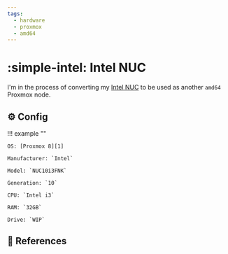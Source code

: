 ```yaml
---
tags:
  - hardware
  - proxmox
  - amd64
---
```

# :simple-intel: Intel NUC

I'm in the process of converting my [Intel NUC][2] to be used as another `amd64` Proxmox node.

## :gear: Config

!!! example ""

    OS: [Proxmox 8][1]

    Manufacturer: `Intel`

    Model: `NUC10i3FNK`

    Generation: `10`

    CPU: `Intel i3`

    RAM: `32GB`

    Drive: `WIP`

## :link: References

[1]: <https://www.proxmox.com/en/>
[2]: <https://www.intel.com/content/dam/support/us/en/documents/intel-nuc/NUC10i357FN_TechProdSpec.pdf>
